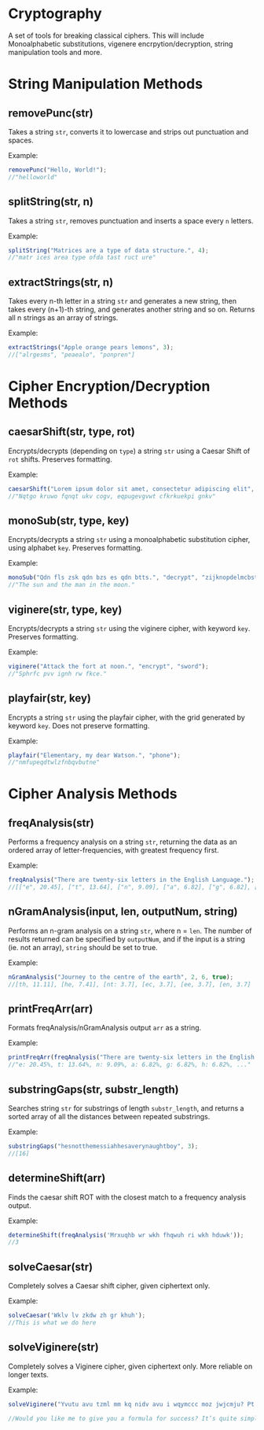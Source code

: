 # Cryptography
A set of tools for breaking classical ciphers. This will include Monoalphabetic substitutions, vigenere encrpytion/decryption, string manipulation tools and more.

String Manipulation Methods
===========================

removePunc(str)
---------------
Takes a string `str`, converts it to lowercase and strips out punctuation and spaces.

Example:
```javascript
removePunc("Hello, World!");
//"helloworld"
```

splitString(str, n)
-------------------
Takes a string `str`, removes punctuation and inserts a space every `n` letters.

Example:
```javascript
splitString("Matrices are a type of data structure.", 4);
//"matr ices area type ofda tast ruct ure"
```

extractStrings(str, n)
----------------------
Takes every n-th letter in a string `str` and generates a new string, then takes every (n+1)-th string, and generates another string and so on. Returns all n strings as an array of strings.

Example:
```javascript
extractStrings("Apple orange pears lemons", 3);
//["alrgesms", "peaealo", "ponpren"]
```

Cipher Encryption/Decryption Methods
====================================

caesarShift(str, type, rot)
---------------------------
Encrypts/decrypts (depending on `type`) a string `str` using a Caesar Shift of `rot` shifts. Preserves formatting.

Example:
```javascript
caesarShift("Lorem ipsum dolor sit amet, consectetur adipiscing elit", "encrypt", 2);
//"Nqtgo kruwo fqnqt ukv cogv, eqpugevgvwt cfkrkuekpi gnkv"
```

monoSub(str, type, key)
-----------------------
Encrypts/decrypts a string `str` using a monoalphabetic substitution cipher, using alphabet `key`. Preserves formatting.

Example:
```javascript
monoSub("Qdn fls zsk qdn bzs es qdn btts.", "decrypt", "zijknopdelmcbstughfqlmryxwav");
//"The sun and the man in the moon."
```

viginere(str, type, key)
------------------------
Encrypts/decrypts a string `str` using the viginere cipher, with keyword `key`. Preserves formatting.

Example:
```javascript
viginere("Attack the fort at noon.", "encrypt", "sword");
//"Sphrfc pvv ignh rw fkce."
```

playfair(str, key)
------------------
Encrypts a string `str` using the playfair cipher, with the grid generated by keyword `key`. Does not preserve formatting.

Example:
```javascript
playfair("Elementary, my dear Watson.", "phone");
//"nmfupeqdtwlzfnbqvbutne"
```

Cipher Analysis Methods
=======================

freqAnalysis(str)
-----------------
Performs a frequency analysis on a string `str`, returning the data as an ordered array of letter-frequencies, with greatest frequency first.

Example:
```javascript
freqAnalysis("There are twenty-six letters in the English Language.");
//[["e", 20.45], ["t", 13.64], ["n", 9.09], ["a", 6.82], ["g", 6.82], ["h", 6.82], ...]
```

nGramAnalysis(input, len, outputNum, string)
--------------------------------------------
Performs an n-gram analysis on a string `str`, where n = `len`. The number of results returned can be specified by `outputNum`, and if the input is a string (ie. not an array), `string` should be set to true.

Example:
```javascript
nGramAnalysis("Journey to the centre of the earth", 2, 6, true);
//[th, 11.11], [he, 7.41], [nt: 3.7], [ec, 3.7], [ee, 3.7], [en, 3.7]
```

printFreqArr(arr)
-----------------
Formats freqAnalysis/nGramAnalysis output `arr` as a string.

Example:
```javascript
printFreqArr(freqAnalysis("There are twenty-six letters in the English Language."));
//"e: 20.45%, t: 13.64%, n: 9.09%, a: 6.82%, g: 6.82%, h: 6.82%, ..."
```

substringGaps(str, substr_length)
------------------------------
Searches string `str` for substrings of length `substr_length`, and returns a sorted array of all the distances between repeated substrings.

Example:
```javascript
substringGaps("hesnotthemessiahhesaverynaughtboy", 3);
//[16]
```

determineShift(arr)
-------------------
Finds the caesar shift ROT with the closest match to a frequency analysis output.

Example:
```javascript
determineShift(freqAnalysis('Mrxuqhb wr wkh fhqwuh ri wkh hduwk'));
//3
```

solveCaesar(str)
----------------
Completely solves a Caesar shift cipher, given ciphertext only.

Example:
```javascript
solveCaesar('Wklv lv zkdw zh gr khuh');
//This is what we do here
```

solveViginere(str)
------------------
Completely solves a Viginere cipher, given ciphertext only. More reliable on longer texts.

Example:
```javascript
solveViginere("Yvutu avu tzml mm kq nidv avu i wqymccc moz jwjcmju? Pt’a hwptm jktptv, tlatca: Kocsnl ywlt yabv qm fiznbrm. Pqb azv voivbkug ww hhitltl aa kjl evvof on jwjcmju. Iub zv psv’k ca atc. Avu krp ie lzujocicnel sa maqcwye wi avu krp seiip mrwd ka, sw xq hhmrf hnl dcre uzuaasvu. Tasv csl gfw jav. Sgjacjg yeuvoiez kjht’a njlrm pqb wqcn mivu ubckvuz.");

//Would you like me to give you a formula for success? It’s quite simple, really: Double your rate of failure. You are thinking of failure as the enemy of success. But it isn’t at all. You can be discouraged by failure or you can learn from it, so go ahead and make mistakes. Make all you can. Because remember that’s where you will find success.
```
